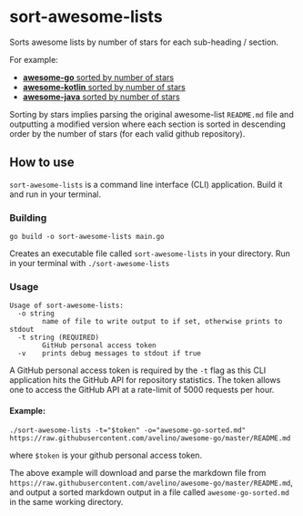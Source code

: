 # sort-awesome-lists

Sorts awesome lists by number of stars for each sub-heading / section.

For example:
  - [**awesome-go** sorted by number of stars](https://gist.github.com/kvnxiao/cb432fca8cd9b59e325286b8f33cf53d)
  - [**awesome-kotlin** sorted by number of stars](https://gist.github.com/kvnxiao/5f809440525304c918b553b4bbc8cd73)
  - [**awesome-java** sorted by number of stars](https://gist.github.com/kvnxiao/dfea78544dd74953453ba74f6e59ee6f)

Sorting by stars implies parsing the original awesome-list `README.md` file and outputting a modified version where each section is sorted in descending order by the number of stars (for each valid github repository).

## How to use

`sort-awesome-lists` is a command line interface (CLI) application. Build it and run in your terminal.

### Building

```
go build -o sort-awesome-lists main.go
```

Creates an executable file called `sort-awesome-lists` in your directory. Run in your terminal with `./sort-awesome-lists`

### Usage

```
Usage of sort-awesome-lists:
  -o string
        name of file to write output to if set, otherwise prints to stdout
  -t string (REQUIRED)
        GitHub personal access token
  -v    prints debug messages to stdout if true
```

A GitHub personal access token is required by the `-t` flag as this CLI application hits the GitHub API for repository statistics. The token allows one to access the GitHub API at a rate-limit of 5000 requests per hour.

#### Example:

```
./sort-awesome-lists -t="$token" -o="awesome-go-sorted.md" https://raw.githubusercontent.com/avelino/awesome-go/master/README.md
```
where `$token` is your github personal access token.

The above example will download and parse the markdown file from `https://raw.githubusercontent.com/avelino/awesome-go/master/README.md`, and output a sorted markdown output in a file called `awesome-go-sorted.md` in the same working directory.
